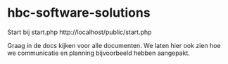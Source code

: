 # hbc-software-solutions

Start bij start.php
http://localhost/public/start.php

Graag in de docs kijken voor alle documenten. We laten hier ook zien hoe we communicatie en planning bijvoorbeeld hebben aangepakt.
